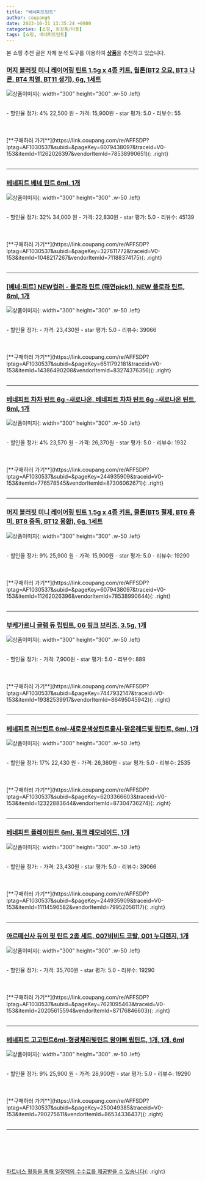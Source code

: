 ```yaml
---
title: "베네피트틴트"
author: coupang6
date: 2023-10-31 13:35:24 +0800
categories: [쇼핑, 화장품/미용]
tags: [쇼핑, 베네피트틴트]
---
```


본 쇼핑 추천 글은 자체 분석 도구를 이용하여 [**상품**](https://link.coupang.com/a/bao1ui)을 추천하고 있습니다.

### [머지 블러핏 미니 레이어링 틴트 1.5g x 4종 키트, 웜톤(BT2 오묘, BT3 나른, BT4 희열, BT11 생기), 6g, 1세트](https://link.coupang.com/re/AFFSDP?lptag=AF1030537&subid=&pageKey=6079438097&traceid=V0-153&itemId=11262026397&vendorItemId=78538990651)

![상품이미지](https://thumbnail6.coupangcdn.com/thumbnails/remote/230x230ex/image/retail/images/1221136799938907-5b5ef580-3b46-4f37-811b-f833f24da5ca.jpg){: width="300" height="300" .w-50 .left}


<br>
- 할인율 정가: 4%  22,500   원
- 가격: 15,900원
- star 평가: 5.0
- 리뷰수: 55
<br>
<br>
<br>
<br>
[**구매하러 가기**](https://link.coupang.com/re/AFFSDP?lptag=AF1030537&subid=&pageKey=6079438097&traceid=V0-153&itemId=11262026397&vendorItemId=78538990651){: .right}
<br>
<br>

---

### [베네피트 베네 틴트 6ml, 1개](https://link.coupang.com/re/AFFSDP?lptag=AF1030537&subid=&pageKey=327611772&traceid=V0-153&itemId=1048217267&vendorItemId=71188374175)

![상품이미지](https://thumbnail8.coupangcdn.com/thumbnails/remote/230x230ex/image/vendor_inventory/fa94/df95a1a6fc4d439d315d7b71d7b4c506409b5927a87ae71e3ab7ed57d048.jpg){: width="300" height="300" .w-50 .left}


<br>
- 할인율 정가: 32%  34,000   원
- 가격: 22,830원
- star 평가: 5.0
- 리뷰수: 45139
<br>
<br>
<br>
<br>
[**구매하러 가기**](https://link.coupang.com/re/AFFSDP?lptag=AF1030537&subid=&pageKey=327611772&traceid=V0-153&itemId=1048217267&vendorItemId=71188374175){: .right}
<br>
<br>

---

### [[베네:피트] NEW컬러 - 플로라 틴트 (태연pick!), NEW 플로라 틴트, 6ml, 1개](https://link.coupang.com/re/AFFSDP?lptag=AF1030537&subid=&pageKey=6511792181&traceid=V0-153&itemId=14386490208&vendorItemId=83274376356)

![상품이미지](https://thumbnail9.coupangcdn.com/thumbnails/remote/230x230ex/image/vendor_inventory/374e/479db7ea2ade718faafac9a08a3daaa91ef1f8b8a01de003015791f61d8d.jpg){: width="300" height="300" .w-50 .left}


<br>
- 할인율 정가: 
- 가격: 23,430원
- star 평가: 5.0
- 리뷰수: 39066
<br>
<br>
<br>
<br>
[**구매하러 가기**](https://link.coupang.com/re/AFFSDP?lptag=AF1030537&subid=&pageKey=6511792181&traceid=V0-153&itemId=14386490208&vendorItemId=83274376356){: .right}
<br>
<br>

---

### [베네피트 차차 틴트 6g -새로나온, 베네피트 차차 틴트 6g -새로나온 틴트, 6ml, 1개](https://link.coupang.com/re/AFFSDP?lptag=AF1030537&subid=&pageKey=244935909&traceid=V0-153&itemId=776578545&vendorItemId=87306062671)

![상품이미지](https://thumbnail7.coupangcdn.com/thumbnails/remote/230x230ex/image/vendor_inventory/6006/13e903e142d7337552a169ee6d09c444c876d1074a10a834c2c8a9d661c0.png){: width="300" height="300" .w-50 .left}


<br>
- 할인율 정가: 4%  23,570   원
- 가격: 26,370원
- star 평가: 5.0
- 리뷰수: 1932
<br>
<br>
<br>
<br>
[**구매하러 가기**](https://link.coupang.com/re/AFFSDP?lptag=AF1030537&subid=&pageKey=244935909&traceid=V0-153&itemId=776578545&vendorItemId=87306062671){: .right}
<br>
<br>

---

### [머지 블러핏 미니 레이어링 틴트 1.5g x 4종 키트, 쿨톤(BT5 절제, BT6 흥미, BT8 중독, BT12 몽환), 6g, 1세트](https://link.coupang.com/re/AFFSDP?lptag=AF1030537&subid=&pageKey=6079438097&traceid=V0-153&itemId=11262026396&vendorItemId=78538990644)

![상품이미지](https://thumbnail8.coupangcdn.com/thumbnails/remote/230x230ex/image/retail/images/2421776271940072-0e71b6bd-e988-4f92-8a69-0542cd8961a8.jpg){: width="300" height="300" .w-50 .left}


<br>
- 할인율 정가: 9%  25,900   원
- 가격: 15,900원
- star 평가: 5.0
- 리뷰수: 19290
<br>
<br>
<br>
<br>
[**구매하러 가기**](https://link.coupang.com/re/AFFSDP?lptag=AF1030537&subid=&pageKey=6079438097&traceid=V0-153&itemId=11262026396&vendorItemId=78538990644){: .right}
<br>
<br>

---

### [부케가르니 글램 듀 립틴트, 06 핑크 브리즈, 3.5g, 1개](https://link.coupang.com/re/AFFSDP?lptag=AF1030537&subid=&pageKey=7447932147&traceid=V0-153&itemId=19382539917&vendorItemId=86495045942)

![상품이미지](https://thumbnail8.coupangcdn.com/thumbnails/remote/230x230ex/image/rs_quotation_api/xrfye61a/2ec05159b14c424d92548fefb1c83f41.jpg){: width="300" height="300" .w-50 .left}


<br>
- 할인율 정가: 
- 가격: 7,900원
- star 평가: 5.0
- 리뷰수: 889
<br>
<br>
<br>
<br>
[**구매하러 가기**](https://link.coupang.com/re/AFFSDP?lptag=AF1030537&subid=&pageKey=7447932147&traceid=V0-153&itemId=19382539917&vendorItemId=86495045942){: .right}
<br>
<br>

---

### [베네피트 러브틴트 6ml-새로운색상틴트출시-맑은레드빛 립틴트, 6ml, 1개](https://link.coupang.com/re/AFFSDP?lptag=AF1030537&subid=&pageKey=6203366603&traceid=V0-153&itemId=12322883644&vendorItemId=87304736274)

![상품이미지](https://thumbnail10.coupangcdn.com/thumbnails/remote/230x230ex/image/vendor_inventory/2ae6/6ae856ce674c1f7a63033709c5f8470956183312fb3952f220a586549d30.jpg){: width="300" height="300" .w-50 .left}


<br>
- 할인율 정가: 17%  22,430   원
- 가격: 26,360원
- star 평가: 5.0
- 리뷰수: 2535
<br>
<br>
<br>
<br>
[**구매하러 가기**](https://link.coupang.com/re/AFFSDP?lptag=AF1030537&subid=&pageKey=6203366603&traceid=V0-153&itemId=12322883644&vendorItemId=87304736274){: .right}
<br>
<br>

---

### [베네피트 플레이틴트 6ml, 핑크 레모네이드, 1개](https://link.coupang.com/re/AFFSDP?lptag=AF1030537&subid=&pageKey=244935909&traceid=V0-153&itemId=11114596582&vendorItemId=79952056117)

![상품이미지](https://thumbnail10.coupangcdn.com/thumbnails/remote/230x230ex/image/vendor_inventory/e2b4/4776414eb17694a8e68a2f146c7c0c18056a9eebf17917fa31c7f69f2248.jpg){: width="300" height="300" .w-50 .left}


<br>
- 할인율 정가: 
- 가격: 23,430원
- star 평가: 5.0
- 리뷰수: 39066
<br>
<br>
<br>
<br>
[**구매하러 가기**](https://link.coupang.com/re/AFFSDP?lptag=AF1030537&subid=&pageKey=244935909&traceid=V0-153&itemId=11114596582&vendorItemId=79952056117){: .right}
<br>
<br>

---

### [아르떼신사 듀이 핏 틴트 2종 세트, 007비비드 코랄, 001 누디렌지, 1개](https://link.coupang.com/re/AFFSDP?lptag=AF1030537&subid=&pageKey=7621095463&traceid=V0-153&itemId=20205615594&vendorItemId=87176846603)

![상품이미지](https://thumbnail6.coupangcdn.com/thumbnails/remote/230x230ex/image/vendor_inventory/dd00/a42fca8837f677ce8a7553551f479fff441a37d4e573a9bd089d0d73b39c.jpg){: width="300" height="300" .w-50 .left}


<br>
- 할인율 정가: 
- 가격: 35,700원
- star 평가: 5.0
- 리뷰수: 19290
<br>
<br>
<br>
<br>
[**구매하러 가기**](https://link.coupang.com/re/AFFSDP?lptag=AF1030537&subid=&pageKey=7621095463&traceid=V0-153&itemId=20205615594&vendorItemId=87176846603){: .right}
<br>
<br>

---

### [베네피트 고고틴트6ml-형광체리빛틴트 왕이뻐 립틴트, 1개, 1개, 6ml](https://link.coupang.com/re/AFFSDP?lptag=AF1030537&subid=&pageKey=250049385&traceid=V0-153&itemId=790275611&vendorItemId=86534336437)

![상품이미지](https://thumbnail8.coupangcdn.com/thumbnails/remote/230x230ex/image/vendor_inventory/2cd5/01f7dc5b79e32ecac32fd4ab2ddd6c36e2a02435be8b1e74ea9d94a9d972.jpg){: width="300" height="300" .w-50 .left}


<br>
- 할인율 정가: 9%  25,900   원
- 가격: 28,900원
- star 평가: 5.0
- 리뷰수: 19290
<br>
<br>
<br>
<br>
[**구매하러 가기**](https://link.coupang.com/re/AFFSDP?lptag=AF1030537&subid=&pageKey=250049385&traceid=V0-153&itemId=790275611&vendorItemId=86534336437){: .right}
<br>
<br>

---
<br><br><br><br><br> [파트너스 활동을 통해 일정액의 수수료를 제공받을 수 있습니다](https://link.coupang.com/a/bao1ui){: .right}